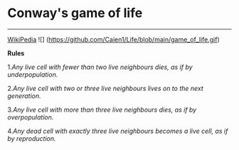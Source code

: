 # Conway's game of life
***

[WikiPedia](https://en.wikipedia.org/wiki/Conway's_Game_of_Life)
 ![] (https://github.com/Caien1/Life/blob/main/game_of_life.gif)

**Rules**  

1._Any live cell with fewer than two live neighbours dies,  as if by underpopulation._  


2._Any live cell with two or three live neighbours lives on to the next generation._  


3._Any live cell with more than three live neighbours dies, as if by overpopulation._  


4._Any dead cell with exactly three live neighbours becomes a live cell, as if by reproduction._  
